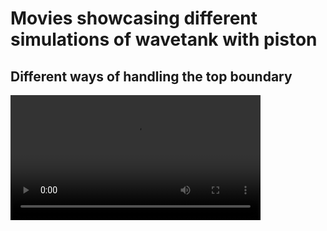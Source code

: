 # Movies showcasing different simulations of wavetank with piston
## Different ways of handling the top boundary

<video src="https://github.com/user-attachments/assets/120a3ef6-0359-4565-b060-0e93d705cfcd" width="400" />

The bottom simulation with a coarser mesh above the waves is the most stable and destroys the vortexes in the air phase before the reach the top boundary


